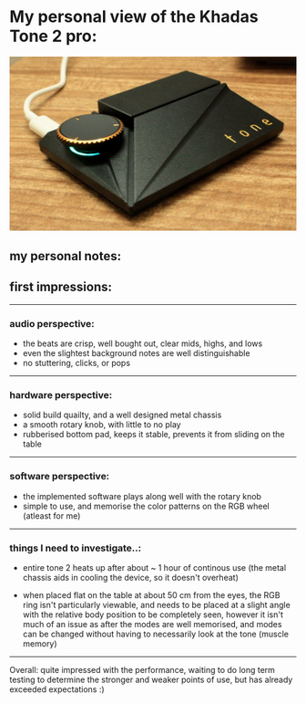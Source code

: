 # My personal view of the Khadas Tone 2 pro:

![comparison](https://raw.githubusercontent.com/ZephyrLabs/zephyrlabs.github.io/master/articles/3/tone2pro.png)

## my personal notes:

## first impressions:

___


### audio perspective:

* the beats are crisp, well bought out, clear mids, highs, and lows
* even the slightest background notes are well distinguishable
* no stuttering, clicks, or pops

___


### hardware perspective:

* solid build quailty, and a well designed metal chassis
* a smooth rotary knob, with little to no play 
* rubberised bottom pad, keeps it stable, prevents it from sliding on the table

___


### software perspective:

* the implemented software plays along well with the rotary knob
* simple to use, and memorise the color patterns on the RGB wheel (atleast for me)

___

### things I need to investigate..:

* entire tone 2 heats up after about ~ 1 hour of continous use
(the metal chassis aids in cooling the device, so it doesn't overheat)

* when placed flat on the table at about 50 cm from the eyes, the RGB ring isn't particularly viewable, and needs to be placed at a slight angle with the relative body position to be completely seen,
however it isn't much of an issue as after the modes are well memorised, and modes can be changed without having to necessarily look at the tone (muscle memory)


___


Overall: quite impressed with the performance, waiting to do long term testing to determine the stronger and weaker points of use, but has already exceeded expectations :)

